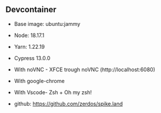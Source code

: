 ## Devcontainer

- Base image: ubuntu:jammy
- Node: 18.17.1
- Yarn: 1.22.19
- Cypress 13.0.0
- With noVNC - XFCE trough noVNC (http://localhost:6080)
- With google-chrome
- With Vscode- Zsh + Oh my zsh!

- github: https://github.com/zerdos/spike.land
